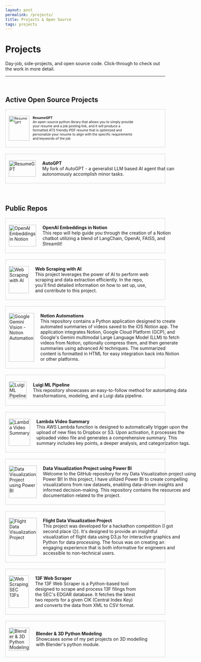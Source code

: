 ```yaml
---
layout: post
permalink: /projects/
title: Projects & Open Source
tags: projects
---
```

<div style="max-width: 45rem;margin: 0 auto; align-items: center;">

# Projects

Day-job, side-projects, and open source code. Click-through to check out the work in more detail.

---



<br>

## Active Open Source Projects


<div style="border: 1px solid lightgray; display: grid; grid-template-columns: 1fr 3fr;  align-items: center; margin-bottom: 20px; max-width: 100%; padding: 20px 10px; font-size: 75%;">
    <a href="https://github.com/takline/ResumeGPT" style="text-decoration: none; color: inherit; display: contents;">
        <div style="display: grid; grid-template-columns: 1fr 3fr; gap: 10px; align-items: center; max-width: 100%;">
            <picture>
                <source media="(prefers-color-scheme: dark)" srcset="https://github.com/takline/TK-Projects/tree/main/assetsportfolio/ResumeGPT-light.png" style="width: 100%; height: auto;"/>
                <source media="(prefers-color-scheme: light)" srcset="https://github.com/takline/TK-Projects/tree/main/assetsportfolio/ResumeGPT.png" style="width: 100%; height: auto;"/>
                <img src="https://github.com/takline/TK-Projects/tree/main/assetsportfolio/ResumeGPT.png" alt="ResumeGPT" style="width: 100%; height: auto;">
            </picture>
            <div style="width: 500%;">
                <strong>ResumeGPT</strong><br/>
                An open-source python library that allows you to simply provide your resume and a job posting link, and it will produce a formatted ATS friendly PDF resume that is optimized and personalize your resume to align with the specific requirements and keywords of the job
            </div>
        </div>
    </a>
</div>

<div style="border: 1px solid lightgray; display: grid; grid-template-columns: 1fr 3fr;  align-items: center; margin-bottom: 20px; max-width: 100%; padding: 20px 10px;">
    <a href="https://github.com/takline/ResumeGPT" style="text-decoration: none; color: inherit; display: contents;">
        <div style="display: grid; grid-template-columns: 1fr 3fr; gap: 20px; align-items: center; max-width: 100%;">
            <picture>
                <source media="(prefers-color-scheme: dark)" srcset="https://github.com/takline/TK-Projects/tree/main/assetsportfolio/autogpt.png" style="width: 100%; height: auto;"/>
                <source media="(prefers-color-scheme: light)" srcset="https://github.com/takline/TK-Projects/tree/main/assetsportfolio/autogpt.png" style="width: 100%; height: auto;"/>
                <img src="https://github.com/takline/TK-Projects/tree/main/assetsportfolio/autogpt.png" alt="ResumeGPT" style="width: 100%; height: auto;">
            </picture>
            <div style="width: 500%;">
                <strong>AutoGPT</strong><br/>
                My fork of AutoGPT - a generalist LLM based AI agent that can autonomously accomplish minor tasks.
            </div>
        </div>
    </a>
</div>



<br>



## Public Repos

<div style="border: 1px solid lightgray; display: grid; grid-template-columns: 1fr 3fr; align-items: center; margin-bottom: 20px; max-width: 100%; padding: 20px 10px;">
    <a href="https://github.com/takline/Notion-OpenAI-Embeddings" style="text-decoration: none; color: inherit; display: contents;">
        <div style="display: grid; grid-template-columns: 1fr 3fr; gap: 20px; align-items: center; max-width: 100%;">
            <picture>
                <source media="(prefers-color-scheme: dark)" srcset="https://github.com/takline/TK-Projects/tree/main/assetsportfolio/notionopenai-dark.png" style="width: 100%; height: auto;"/>
                <source media="(prefers-color-scheme: light)" srcset="https://github.com/takline/TK-Projects/tree/main/assetsportfolio/notionopenai.png" style="width: 100%; height: auto;"/>
                <img src="https://github.com/takline/TK-Projects/tree/main/assetsportfolio/notionopenai.png" alt="OpenAI Embeddings in Notion" style="width: 100%; height: auto;">
            </picture>
            <div style="width: 500%;">
                <strong>OpenAI Embeddings in Notion</strong><br/>
                This repo will help guide you through the creation of a Notion chatbot utilizing a blend of LangChain, OpenAI, FAISS, and Streamlit!
            </div>
        </div>
    </a>
</div>

<div style="border: 1px solid lightgray; display: grid; grid-template-columns: 1fr 3fr; align-items: center; margin-bottom: 20px; max-width: 100%; padding: 20px 10px;">
    <a href="https://github.com/takline/Web-Scraping-with-AI" style="text-decoration: none; color: inherit; display: contents;">
        <div style="display: grid; grid-template-columns: 1fr 3fr; gap: 20px; align-items: center; max-width: 100%;">
            <picture>
                <source media="(prefers-color-scheme: dark)" srcset="https://github.com/takline/TK-Projects/tree/main/assetsportfolio/aiwebscraping.png" style="width: 100%; height: auto;"/>
                <source media="(prefers-color-scheme: light)" srcset="https://github.com/takline/TK-Projects/tree/main/assetsportfolio/aiwebscraping.png" style="width: 100%; height: auto;"/>
                <img src="https://github.com/takline/TK-Projects/tree/main/assetsportfolio/aiwebscraping.png" alt="Web Scraping with AI" style="width: 100%; height: auto;">
            </picture>
            <div style="width: 500%;">
                <strong>Web Scraping with AI</strong><br/>
                This project leverages the power of AI to perform web scraping and data extraction efficiently. In the repo, you'll find detailed information on how to set up, use, and contribute to this project.
            </div>
        </div>
    </a>
</div>


<div style="border: 1px solid lightgray; display: grid; grid-template-columns: 1fr 3fr; align-items: center; margin-bottom: 20px; max-width: 100%; padding: 20px 10px;">
    <a href="https://github.com/takline/NotionAutomations" style="text-decoration: none; color: inherit; display: contents;">
        <div style="display: grid; grid-template-columns: 1fr 3fr; gap: 20px; align-items: center; max-width: 100%;">
            <picture>
                <source media="(prefers-color-scheme: dark)" srcset="https://github.com/takline/TK-Projects/tree/main/assetsportfolio/pythonnotiongemini.png" style="width: 100%; height: auto;"/>
                <source media="(prefers-color-scheme: light)" srcset="https://github.com/takline/TK-Projects/tree/main/assetsportfolio/pythonnotiongemini.png" style="width: 100%; height: auto;"/>
                <img src="https://github.com/takline/TK-Projects/tree/main/assetsportfolio/pythonnotiongemini.png" alt="Google Gemini Vision - Notion Automation" style="width: 100%; height: auto;">
            </picture>
            <div style="width: 500%;">
                <strong>Notion Automations</strong><br/>
                This repository contains a Python application designed to create automated summaries of videos saved to the iOS Notion app. The application integrates Notion, Google Cloud Platform (GCP), and Google's Gemini multimodal Large Language Model (LLM) to fetch videos from Notion, optionally compress them, and then generate summaries using advanced AI techniques. The summarized content is formatted in HTML for easy integration back into Notion or other platforms.
            </div>
        </div>
    </a>
</div>

<div style="border: 1px solid lightgray; display: grid; grid-template-columns: 1fr 3fr; align-items: center; margin-bottom: 20px; max-width: 100%; padding: 20px 10px;">
    <a href="https://github.com/takline/luigi-ml-pipeline" style="text-decoration: none; color: inherit; display: contents;">
        <div style="display: grid; grid-template-columns: 1fr 3fr; gap: 20px; align-items: center; max-width: 100%;">
            <picture>
                <source media="(prefers-color-scheme: dark)" srcset="https://github.com/takline/TK-Projects/tree/main/assetsportfolio/luigi.png" style="width: 100%; height: auto;"/>
                <source media="(prefers-color-scheme: light)" srcset="https://github.com/takline/TK-Projects/tree/main/assetsportfolio/luigi.png" style="width: 100%; height: auto;"/>
                <img src="https://github.com/takline/TK-Projects/tree/main/assetsportfolio/luigi.png" alt="Luigi ML Pipeline" style="width: 100%; height: auto;">
            </picture>
            <div style="width: 500%;">
                <strong>Luigi ML Pipeline</strong><br/>
                This repository showcases an easy-to-follow method for automating data transformations, modeling, and a <a href="https://github.com/spotify/luigi" style="text-decoration: none; color: inherit;">Luigi</a> data pipeline.
            </div>
        </div>
    </a>
</div>

<div style="border: 1px solid lightgray; display: grid; grid-template-columns: 1fr 3fr; align-items: center; margin-bottom: 20px; max-width: 100%; padding: 20px 10px;">
    <a href="https://github.com/takline/Lambda_Gemini_Video_Summary" style="text-decoration: none; color: inherit; display: contents;">
        <div style="display: grid; grid-template-columns: 1fr 3fr; gap: 20px; align-items: center; max-width: 100%;">
            <picture>
                <source media="(prefers-color-scheme: dark)" srcset="https://github.com/takline/TK-Projects/tree/main/assetsportfolio/lambdagemini.png" style="width: 100%; height: auto;"/>
                <source media="(prefers-color-scheme: light)" srcset="https://github.com/takline/TK-Projects/tree/main/assetsportfolio/lambdagemini.png" style="width: 100%; height: auto;"/>
                <img src="https://github.com/takline/TK-Projects/tree/main/assetsportfolio/lambdagemini.png" alt="Lambda Video Summary" style="width: 100%; height: auto;">
            </picture>
            <div style="width: 500%;">
                <strong>Lambda Video Summary</strong><br/>
                This AWS Lambda function is designed to automatically trigger upon the upload of new files to Dropbox or S3. Upon activation, it processes the uploaded video file and generates a comprehensive summary. This summary includes key points, a deeper analysis, and categorization tags.
            </div>
        </div>
    </a>
</div>

<div style="border: 1px solid lightgray; display: grid; grid-template-columns: 1fr 3fr; align-items: center; margin-bottom: 20px; max-width: 100%; padding: 20px 10px;">
    <a href="https://github.com/takline/TK-Projects/tree/main/AI/OpenAI%20-%20Embeddings%20with%20Notion" style="text-decoration: none; color: inherit; display: contents;">
        <div style="display: grid; grid-template-columns: 1fr 3fr; gap: 20px; align-items: center; max-width: 100%;">
            <picture>
                <source media="(prefers-color-scheme: dark)" srcset="https://github.com/takline/TK-Projects/tree/main/assetsportfolio/dataviz.png" style="width: 100%; height: auto;"/>
                <source media="(prefers-color-scheme: light)" srcset="https://github.com/takline/TK-Projects/tree/main/assetsportfolio/dataviz.png" style="width: 100%; height: auto;"/>
                <img src="https://github.com/takline/TK-Projects/tree/main/assetsportfolio/dataviz.png" alt="Data Visualization Project using Power BI" style="width: 100%; height: auto;">
            </picture>
            <div style="width: 500%;">
                <strong>Data Visualization Project using Power BI</strong><br/>
                Welcome to the GitHub repository for my Data Visualization project using Power BI! In this project, I have utilized Power BI to create compelling visualizations from raw datasets, enabling data-driven insights and informed decision-making. This repository contains the resources and documentation related to the project.
            </div>
        </div>
    </a>
</div>

<div style="border: 1px solid lightgray; display: grid; grid-template-columns: 1fr 3fr; align-items: center; margin-bottom: 20px; max-width: 100%; padding: 20px 10px;">
    <a href="https://github.com/takline/TK-Projects/tree/main/Analytics%2C%20Reporting%20%26%20Visualization/Flight_DataViz" style="text-decoration: none; color: inherit; display: contents;">
        <div style="display: grid; grid-template-columns: 1fr 3fr; gap: 20px; align-items: center; max-width: 100%;">
            <picture>
                <source media="(prefers-color-scheme: dark)" srcset="https://github.com/takline/TK-Projects/tree/main/assetsportfolio/flights.png" style="width: 100%; height: auto;"/>
                <source media="(prefers-color-scheme: light)" srcset="https://github.com/takline/TK-Projects/tree/main/assetsportfolio/flights.png" style="width: 100%; height: auto;"/>
                <img src="https://github.com/takline/TK-Projects/tree/main/assetsportfolio/flights.png" alt="Flight Data Visualization Project" style="width: 100%; height: auto;">
            </picture>
            <div style="width: 500%;">
                <strong>Flight Data Visualization Project</strong><br/>
                This project was developed for a hackathon competition (I got second place 😐). It's designed to provide an insightful visualization of flight data using D3.js for interactive graphics and Python for data processing. The focus was on creating an engaging experience that is both informative for engineers and accessible to non-technical users.
            </div>
        </div>
    </a>
</div>



<div style="border: 1px solid lightgray; display: grid; grid-template-columns: 1fr 3fr; align-items: center; margin-bottom: 20px; max-width: 100%; padding: 20px 10px;">
    <a href="https://github.com/takline/13F-Web-Scraper" style="text-decoration: none; color: inherit; display: contents;">
        <div style="display: grid; grid-template-columns: 1fr 3fr; gap: 20px; align-items: center; max-width: 100%;">
            <picture>
                <source media="(prefers-color-scheme: dark)" srcset="https://github.com/takline/TK-Projects/tree/main/assetsportfolio/13Fs.png" style="width: 100%; height: auto;"/>
                <source media="(prefers-color-scheme: light)" srcset="https://github.com/takline/TK-Projects/tree/main/assetsportfolio/13Fs.png" style="width: 100%; height: auto;"/>
                <img src="https://github.com/takline/TK-Projects/tree/main/assetsportfolio/13Fs.png" alt="Web Scraping SEC 13Fs" style="width: 100%; height: auto;">
            </picture>
            <div style="width: 500%;">
                <strong>13F Web Scraper</strong><br/>
The 13F Web Scraper is a Python-based tool designed to scrape and process 13F filings from the SEC's EDGAR database. It fetches the latest two reports for a given CIK (Central Index Key) and converts the data from XML to CSV format.
            </div>
        </div>
    </a>
</div>

<div style="border: 1px solid lightgray; display: grid; grid-template-columns: 1fr 3fr; align-items: center; margin-bottom: 20px; max-width: 100%; padding: 20px 10px;">
    <a href="https://github.com/takline/TK-Projects/tree/main/Blender%20%26%203D%20Python%20Modeling" style="text-decoration: none; color: inherit; display: contents;">
        <div style="display: grid; grid-template-columns: 1fr 3fr; gap: 20px; align-items: center; max-width: 100%;">
            <picture>
                <source media="(prefers-color-scheme: dark)" srcset="https://github.com/takline/TK-Projects/tree/main/assetsportfolio/blender.png" style="width: 100%; height: auto;"/>
                <source media="(prefers-color-scheme: light)" srcset="https://github.com/takline/TK-Projects/tree/main/assetsportfolio/blender.png" style="width: 100%; height: auto;"/>
                <img src="https://github.com/takline/TK-Projects/tree/main/assetsportfolio/blender.png" alt="Blender & 3D Python Modeling" style="width: 100%; height: auto;">
            </picture>
            <div style="width: 500%;">
                <strong>Blender & 3D Python Modeling</strong><br/>
                Showcases some of my pet projects on 3D modelling with Blender's python module.
            </div>
        </div>
    </a>
</div>
</div>